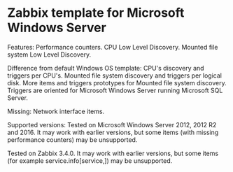 # Zabbix template for Microsoft Windows Server

Features:
  Performance counters.
  CPU Low Level Discovery.
  Mounted file system Low Level Discovery.

Difference from default Windows OS template:
  CPU's discovery and triggers per CPU's.
  Mounted file system discovery and triggers per logical disk.
  More items and triggers prototypes for Mounted file system discovery.
  Triggers are oriented for Microsoft Windows Server running Microsoft SQL Server.

Missing:
  Network interface items.
  
Supported versions:
Tested on Microsoft Windows Server 2012, 2012 R2 and 2016. It may work with earlier versions, but some items (with missing performance counters) may be unsupported.

Tested on Zabbix 3.4.0. It may work with earlier versions, but some items (for example service.info[service,<param>]) may be unsupported.
